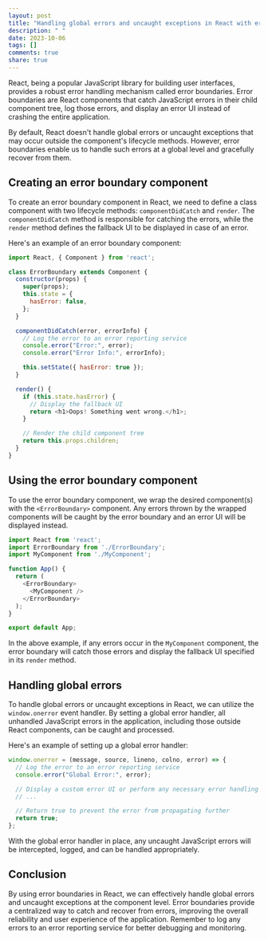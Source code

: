 ```yaml
---
layout: post
title: "Handling global errors and uncaught exceptions in React with error boundaries"
description: " "
date: 2023-10-06
tags: []
comments: true
share: true
---
```


React, being a popular JavaScript library for building user interfaces, provides a robust error handling mechanism called error boundaries. Error boundaries are React components that catch JavaScript errors in their child component tree, log those errors, and display an error UI instead of crashing the entire application.

By default, React doesn't handle global errors or uncaught exceptions that may occur outside the component's lifecycle methods. However, error boundaries enable us to handle such errors at a global level and gracefully recover from them.

## Creating an error boundary component

To create an error boundary component in React, we need to define a class component with two lifecycle methods: `componentDidCatch` and `render`. The `componentDidCatch` method is responsible for catching the errors, while the `render` method defines the fallback UI to be displayed in case of an error.

Here's an example of an error boundary component:

```javascript
import React, { Component } from 'react';

class ErrorBoundary extends Component {
  constructor(props) {
    super(props);
    this.state = {
      hasError: false,
    };
  }

  componentDidCatch(error, errorInfo) {
    // Log the error to an error reporting service
    console.error("Error:", error);
    console.error("Error Info:", errorInfo);

    this.setState({ hasError: true });
  }

  render() {
    if (this.state.hasError) {
      // Display the fallback UI
      return <h1>Oops! Something went wrong.</h1>;
    }

    // Render the child component tree
    return this.props.children;
  }
}
```

## Using the error boundary component

To use the error boundary component, we wrap the desired component(s) with the `<ErrorBoundary>` component. Any errors thrown by the wrapped components will be caught by the error boundary and an error UI will be displayed instead.

```javascript
import React from 'react';
import ErrorBoundary from './ErrorBoundary';
import MyComponent from './MyComponent';

function App() {
  return (
    <ErrorBoundary>
      <MyComponent />
    </ErrorBoundary>
  );
}

export default App;
```

In the above example, if any errors occur in the `MyComponent` component, the error boundary will catch those errors and display the fallback UI specified in its `render` method.

## Handling global errors

To handle global errors or uncaught exceptions in React, we can utilize the `window.onerror` event handler. By setting a global error handler, all unhandled JavaScript errors in the application, including those outside React components, can be caught and processed.

Here's an example of setting up a global error handler:

```javascript
window.onerror = (message, source, lineno, colno, error) => {
  // Log the error to an error reporting service
  console.error("Global Error:", error);

  // Display a custom error UI or perform any necessary error handling
  // ...

  // Return true to prevent the error from propagating further
  return true;
};
```

With the global error handler in place, any uncaught JavaScript errors will be intercepted, logged, and can be handled appropriately.

## Conclusion

By using error boundaries in React, we can effectively handle global errors and uncaught exceptions at the component level. Error boundaries provide a centralized way to catch and recover from errors, improving the overall reliability and user experience of the application. Remember to log any errors to an error reporting service for better debugging and monitoring.